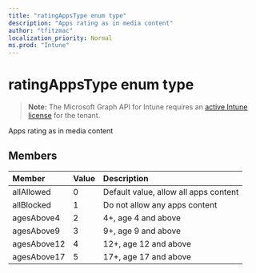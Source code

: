 ```yaml
---
title: "ratingAppsType enum type"
description: "Apps rating as in media content"
author: "tfitzmac"
localization_priority: Normal
ms.prod: "Intune"
---
```


# ratingAppsType enum type

> **Note:** The Microsoft Graph API for Intune requires an [active Intune license](https://go.microsoft.com/fwlink/?linkid=839381) for the tenant.

Apps rating as in media content

## Members
|Member|Value|Description|
|:---|:---|:---|
|allAllowed|0|Default value, allow all apps content|
|allBlocked|1|Do not allow any apps content|
|agesAbove4|2|4+, age 4 and above|
|agesAbove9|3|9+, age 9 and above|
|agesAbove12|4|12+, age 12 and above |
|agesAbove17|5|17+, age 17 and above|



